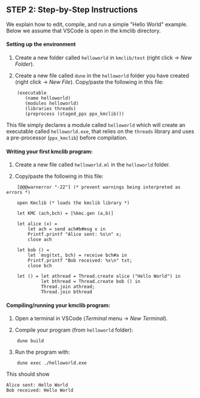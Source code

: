 
## STEP 2: Step-by-Step Instructions

We explain how to edit, compile, and run a simple "Hello World"
example. Below we assume that VSCode is open in the kmclib directory.


#### Setting up the environment 

1. Create a new folder called `helloworld` in `kmclib/test` (right
click -> *New Folder*).

2. Create a new file called `dune` in the `helloworld` folder you have
 created (right click -> *New File*). Copy/paste the following in this
 file:
 
 ```
	 (executable		
		(name helloworld)
		(modules helloworld)
		(libraries threads) 
		(preprocess (staged_pps ppx_kmclib)))
```

This file simply declares a module called `helloworld` which will
create an executable called `helloworld.exe`, that relies on the
`threads` library and uses a pre-processor (`ppx_kmclib`) before
compilation.

#### Writing your first kmclib program:

1. Create a new file called `helloworld.ml` in the `helloworld` folder.

2. Copy/paste the following in this file:

```
	[@@@warnerror "-22"] (* prevent warnings being interpreted as errors *)

	open Kmclib (* loads the kmclib library *)

	let KMC (ach,bch) = [%kmc.gen (a,b)]

	let alice (x) =
		let ach = send ach#b#msg x in 
        Printf.printf "Alice sent: %s\n" x;
        close ach

	let bob () =
		let `msg(txt, bch) = receive bch#a in
        Printf.printf "Bob received: %s\n" txt;
        close bch

	let () = let athread = Thread.create alice ("Hello World") in 
	         let bthread = Thread.create bob () in 
             Thread.join athread;
             Thread.join bthread
```


#### Compiling/running your kmclib program:

1. Open a terminal in VSCode (*Terminal* menu -> *New Terminal*).

2. Compile your program (from `helloworld` folder):
```
	dune build
```

3. Run the program with:
```
	dune exec ./helloworld.exe
```
   This should show
   ```
   Alice sent: Hello World
   Bob received: Hello World
   ```

	


